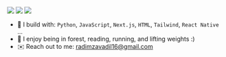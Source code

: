 [<img src="https://img.shields.io/badge/github-%2312100E.svg?&style=for-the-badge&logo=github&logoColor=white&color=black" />](https://github.com/Radim-Zavadil)
[<img src="https://img.shields.io/badge/instagram-%2312100E.svg?&style=for-the-badge&logo=instagram&color=000000" />](https://instagram.com/radim_zavadil_) 
[<img src="https://img.shields.io/badge/linkedin-%230077B5.svg?&style=for-the-badge&logo=linkedin&logoColor=black" />](https://www.linkedin.com/in/radim-zavadil-400043371?utm_source=share&utm_campaign=share_via&utm_content=profile&utm_medium=android_app)

- 🪻 I build with: `Python`, `JavaScript`, `Next.js`, `HTML`, `Tailwind`, `React Native` ...
- 🌲 I enjoy being in forest, reading, running, and lifting weights :)
- ✉️ Reach out to me: radimzavadil16@gmail.com
